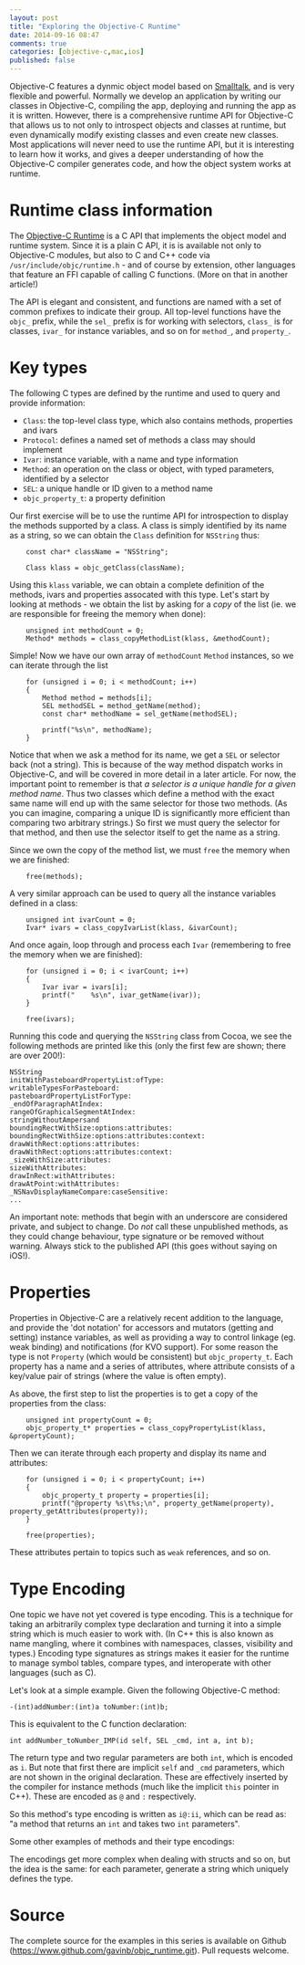 ```yaml
---
layout: post
title: "Exploring the Objective-C Runtime"
date: 2014-09-16 08:47
comments: true
categories: [objective-c,mac,ios]
published: false
---
```


Objective-C features a dynmic object model based on
[Smalltalk](http://en.wikipedia.org/wiki/Smalltak), and is very flexible and
powerful.  Normally we develop an application by writing our classes in
Objective-C, compiling the app, deploying and running the app as it is
written.  However, there is a comprehensive runtime API for Objective-C that
allows us to not only to introspect objects and classes at runtime, but even
dynamically modify existing classes and even create new classes.  Most
applications will never need to use the runtime API, but it is interesting
to learn how it works, and gives a deeper understanding of how the Objective-C
compiler generates code, and how the object system works at runtime.

<!--more-->

# Runtime class information

The [Objective-C Runtime](https://developer.apple.com/library/mac/documentation/cocoa/reference/objcruntimeref/objcruntimeref.pdf)
is a C API that implements the object model and runtime system.  Since it is
a plain C API, it is is available not only to Objective-C modules, but also
to C and C++ code via `/usr/include/objc/runtime.h` - and of course by
extension, other languages that feature an FFI capable of calling C
functions. (More on that in another article!)

The API is elegant and consistent, and functions are named with a set of
common prefixes to indicate their group.  All top-level functions have the
`objc_` prefix, while the `sel_` prefix is for working with selectors,
`class_` is for classes, `ivar_` for instance variables, and so on for
`method_`, and `property_`.

# Key types

The following C types are defined by the runtime and used to query and
provide information:

 - `Class`: the top-level class type, which also contains methods, properties and ivars
 - `Protocol`: defines a named set of methods a class may should implement
 - `Ivar`: instance variable, with a name and type information
 - `Method`: an operation on the class or object, with typed parameters, identified by a selector
 - `SEL`: a unique handle or ID given to a method name
 - `objc_property_t`: a property definition

Our first exercise will be to use the runtime API for introspection to
display the methods supported by a class.  A class is simply identified by
its name as a string, so we can obtain the `Class` definition for `NSString`
thus:

```objc
    const char* className = "NSString";

    Class klass = objc_getClass(className);
```

Using this `klass` variable, we can obtain a complete definition of the
methods, ivars and properties assocated with this type.  Let's start by
looking at methods - we obtain the list by asking for a *copy* of the list
(ie. we are responsible for freeing the memory when done):

```objc
    unsigned int methodCount = 0;
    Method* methods = class_copyMethodList(klass, &methodCount);
```

Simple! Now we have our own array of `methodCount` `Method` instances,
so we can iterate through the list

```objc
    for (unsigned i = 0; i < methodCount; i++)
    {
        Method method = methods[i];
        SEL methodSEL = method_getName(method);
        const char* methodName = sel_getName(methodSEL);

        printf("%s\n", methodName);
    }
```

Notice that when we ask a method for its name, we get a `SEL` or selector
back (not a string).  This is because of the way method dispatch works in
Objective-C, and will be covered in more detail in a later article.  For
now, the important point to remember is that *a selector is a unique handle
for a given method name*.  Thus two classes which define a method with the
exact same name will end up with the same selector for those two methods.
(As you can imagine, comparing a unique ID is significantly more efficient
than comparing two arbitrary strings.) So first we must query the selector
for that method, and then use the selector itself to get the name as a
string.

Since we own the copy of the method list, we must `free` the memory when
we are finished:

```objc
    free(methods);
```

A very similar approach can be used to query all the instance variables
defined in a class:

```objc
    unsigned int ivarCount = 0;
    Ivar* ivars = class_copyIvarList(klass, &ivarCount);
```

And once again, loop through and process each `Ivar` (remembering to free
the memory when we are finished):

```objc
    for (unsigned i = 0; i < ivarCount; i++)
    {
        Ivar ivar = ivars[i];
        printf("    %s\n", ivar_getName(ivar));
    }

    free(ivars);
```

Running this code and querying the `NSString` class from Cocoa, we see the
following methods are printed like this (only the first few are shown; there
are over 200!):

```
NSString
initWithPasteboardPropertyList:ofType:
writableTypesForPasteboard:
pasteboardPropertyListForType:
_endOfParagraphAtIndex:
rangeOfGraphicalSegmentAtIndex:
stringWithoutAmpersand
boundingRectWithSize:options:attributes:
boundingRectWithSize:options:attributes:context:
drawWithRect:options:attributes:
drawWithRect:options:attributes:context:
_sizeWithSize:attributes:
sizeWithAttributes:
drawInRect:withAttributes:
drawAtPoint:withAttributes:
_NSNavDisplayNameCompare:caseSensitive:
...
```

An important note: methods that begin with an underscore are considered
private, and subject to change. Do *not* call these unpublished methods, as
they could change behaviour, type signature or be removed without warning.
Always stick to the published API (this goes without saying on iOS!).

# Properties

Properties in Objective-C are a relatively recent addition to the language,
and provide the 'dot notation' for accessors and mutators (getting and
setting) instance variables, as well as providing a way to control linkage
(eg. weak binding) and notifications (for KVO support).  For some reason the
type is not `Property` (which would be consistent) but `objc_property_t`.
Each property has a name and a series of attributes, where attribute
consists of a key/value pair of strings (where the value is often empty).

As above, the first step to list the properties is to get a copy of the
properties from the class:

```objc
    unsigned int propertyCount = 0;
    objc_property_t* properties = class_copyPropertyList(klass, &propertyCount);
```

Then we can iterate through each property and display its name and attributes:

```objc
    for (unsigned i = 0; i < propertyCount; i++)
    {
        objc_property_t property = properties[i];
        printf("@property %s\t%s;\n", property_getName(property), property_getAttributes(property));
    }

    free(properties);
```

These attributes pertain to topics such as `weak` references, and so on.

# Type Encoding

One topic we have not yet covered is type encoding.  This is a technique for
taking an arbitrarily complex type declaration and turning it into a simple
string which is much easier to work with. (In C++ this is also known as name
mangling, where it combines with namespaces, classes, visibility and types.)
Encoding type signatures as strings makes it easier for the runtime to
manage symbol tables, compare types, and interoperate with other languages
(such as C).

Let's look at a simple example. Given the following Objective-C method:

```objc
-(int)addNumber:(int)a toNumber:(int)b;
```

This is equivalent to the C function declaration:

```objc
int addNumber_toNumber_IMP(id self, SEL _cmd, int a, int b);
```

The return type and two regular parameters are both `int`, which is encoded
as `i`.  But note that first there are implicit `self` and `_cmd`
parameters, which are not shown in the original declaration.  These are
effectively inserted by the compiler for instance methods (much like the
implicit `this` pointer in C++).  These are encoded as `@` and `:`
respectively.

So this method's type encoding is written as `i@:ii`, which can be read as:
"a method that returns an `int` and takes two `int` parameters".

Some other examples of methods and their type encodings:

The encodings get more complex when dealing with structs and so on, but the
idea is the same: for each parameter, generate a string which uniquely
defines the type.

# Source

The complete source for the examples in this series is available on Github
(https://www.github.com/gavinb/objc_runtime.git). Pull requests welcome.
